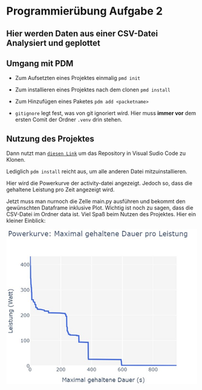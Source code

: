 # Programmierübung Aufgabe 2 
## Hier werden Daten aus einer CSV-Datei Analysiert und geplottet 


## Umgang mit PDM

- Zum Aufsetzten eines Projektes einmalig `pmd init`
- Zum installieren eines Projektes nach dem clonen `pmd install`
- Zum Hinzufügen eines Paketes `pdm add <packetname>`

- `gitignore` legt fest, was von git ignoriert wird.  Hier muss __immer vor__ dem ersten Comit der Ordner `.venv` drin stehen. 

## Nutzung des Projektes 


Dann nutzt man [`diesen Link`](https://github.com/JonPer00/proueb_2025) um das Repository in Visual Sudio Code zu Klonen. 

Lediglich `pdm install` reicht aus, um alle anderen Datei mitzuinstallieren. 

Hier wird die Powerkurve der activity-datei angezeigt. Jedoch so, dass die gehaltene Leistung pro Zeit angezeigt wird. 

Jetzt muss man nurnoch die Zelle main.py ausführen und bekommt den gewünschten Dataframe inklusive Plot. 
Wichtig ist noch zu sagen, dass die CSV-Datei im Ordner data ist. 
Viel Spaß beim Nutzen des Projektes. 
Hier ein kleiner Einblick: 

![](/data/pictures/screen.jpg)
